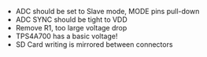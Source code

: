  - ADC should be set to Slave mode, MODE pins pull-down
 - ADC SYNC should be tight to VDD
 - Remove R1, too large voltage drop
 - TPS4A700 has a basic voltage!
 - SD Card writing is mirrored between connectors
